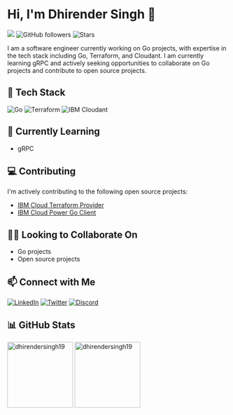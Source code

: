 # Hi, I'm Dhirender Singh 👋

![](https://komarev.com/ghpvc/?username=dhirendersingh19&color=blueviolet)
![GitHub followers](https://img.shields.io/github/followers/dhirendersingh19?style=social)
![Stars](https://img.shields.io/github/stars/dhirendersingh19/dhirendersingh19?style=social)

I am a software engineer currently working on Go projects, with expertise in the tech stack including Go, Terraform, and Cloudant. I am currently learning gRPC and actively seeking opportunities to collaborate on Go projects and contribute to open source projects.

## 🔭 Tech Stack
![Go](https://img.shields.io/badge/-Go-00ADD8?style=flat&logo=go&logoColor=white)
![Terraform](https://img.shields.io/badge/-Terraform-623CE4?style=flat&logo=terraform&logoColor=white)
![IBM Cloudant](https://img.shields.io/badge/-IBM%20Cloudant-1a1a1a?style=flat&logo=IBM&logoColor=white)


## 🌱 Currently Learning
- gRPC

## 💻 Contributing

I'm actively contributing to the following open source projects:

- [IBM Cloud Terraform Provider](https://github.com/IBM-Cloud/terraform-provider-ibm)
- [IBM Cloud Power Go Client](https://github.com/IBM-Cloud/power-go-client)

## 👯‍♀️ Looking to Collaborate On
- Go projects
- Open source projects

## 📫 Connect with Me
[![LinkedIn](https://img.shields.io/badge/-LinkedIn-0077B5?style=flat-square&logo=linkedin&logoColor=white)](https://www.linkedin.com/in/dhirendersingh2/)
[![Twitter](https://img.shields.io/badge/-Twitter-1DA1F2?style=flat-square&logo=twitter&logoColor=white)](https://twitter.com/_DhirenderSingh)
[![Discord](https://img.shields.io/badge/-Discord-5865F2?style=flat-square&logo=discord&logoColor=white)](https://discord.com/users/dhirender.singh)

## &#x1F4CA; GitHub Stats
<p align="left">
  <img src="https://github-readme-stats.vercel.app/api?username=dhirendersingh19&show_icons=true&theme=chartreuse-dark&hide_border=true" alt="dhirendersingh19" height="150px"/>
  <!-- <img src="https://github-readme-stats.vercel.app/api/top-langs/?username=dhirendersingh19&layout=compact&theme=radical&hide_border=true" alt="dhirendersingh19" height="140px"/> -->
  <img src="https://github-readme-streak-stats.herokuapp.com/?user=dhirendersingh19&theme=chartreuse-dark&hide_border=true&date_format=M%20j%5B%2C%20Y%5D" alt="dhirendersingh19" height="150px"/>
</p>
<!-- <img src="https://commit-data-graph.herokuapp.com/graph?username=dhirendersingh19&theme=chartreuse-dark&point=00000000&area=true&hide_border=true" alt="dhirendersingh19"  /> -->
